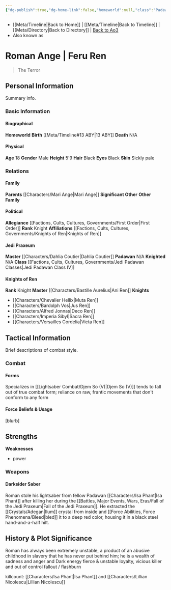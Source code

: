 ```yaml
---
{"dg-publish":true,"dg-home-link":false,"homeworld":null,"class":"Padawan Class IV","rank":"Jedi Padawan","status":"Fallen","form":"V","aliases":["Feru Ren"],"tags":["fallenjedi","firstorder","knightsofren","jedipraxeum","jedipadawan","formv","classiv","forcesensitive","unfinished","character"],"permalink":"/characters/roman-ange/","dgHomeLink":false,"dgPassFrontmatter":true}
---
```


- [[Meta/Timeline\|Back to Home]] | [[Meta/Timeline\|Back to Timeline]] | [[Meta/Directory\|Back to Directory]] | [Back to Ao3](https://archiveofourown.org/works/19334440/chapters/45992584)
- Also known as

# Roman Ange | Feru Ren
>The Terror

## Personal Information
Summary info.

### Basic Information

#### Biographical
**Homeworld** 
**Birth** [[Meta/Timeline#13 ABY\|13 ABY]]
**Death** N/A

#### Physical
**Age** 18
**Gender** Male 
**Height** 5'9
**Hair** Black
**Eyes** Black
**Skin** Sickly pale

### Relations

#### Family
**Parents** [[Characters/Mari Ange\|Mari Ange]] 
**Significant Other**
**Other Family**

#### Political
**Allegiance** [[Factions, Cults, Cultures, Governments/First Order\|First Order]]
**Rank** Knight
**Affiliations** [[Factions, Cults, Cultures, Governments/Knights of Ren\|Knights of Ren]]

#### Jedi Praxeum
**Master** [[Characters/Dahlia Coutier\|Dahlia Coutier]]
**Padawan** N/A
**Knighted** N/A
**Class** [[Factions, Cults, Cultures, Governments/Jedi Padawan Classes\|Jedi Padawan Class IV]]

#### Knights of Ren
**Rank** Knight
**Master** [[Characters/Bastille Aurelius\|Ani Ren]]
**Knights**
- [[Characters/Chevalier Hellix\|Muta Ren]]
- [[Characters/Bardolph Vos\|Jus Ren]]
- [[Characters/Alfred Jonnas\|Deco Ren]]
- [[Characters/Imperia Sibyl\|Sacra Ren]]
- [[Characters/Versailles Cordelia\|Victa Ren]]

## Tactical Information
Brief descriptions of combat style.

### Combat

#### Forms
Specializes in [[Lightsaber Combat/Djem So (V)\|Djem So (V)]] 
tends to fall out of true combat form; reliance on raw, frantic movements that don't conform to any form

#### Force Beliefs & Usage
[blurb]

**Strengths**
- 
**Weaknesses**
- power

### Weapons

#### Darksider Saber
Roman stole his lightsaber from fellow Padawan [[Characters/Isa Phant\|Isa Phant]] after killing her during the [[Battles, Major Events, Wars, Eras/Fall of the Jedi Praxeum\|Fall of the Jedi Praxeum]]. He extracted the [[Crystals/Adegan\|Ilum]] crystal from inside and [[Force Abilities, Force Phenomena/Bleed\|bled]] it to a deep red color, housing it in a black steel hand-and-a-half hilt. 

## History & Plot Significance
Roman has always been extremely unstable, a product of an abusive childhood in slavery that he has never put behind him; he is a wealth of sadness and anger and Dark energy
fierce & unstable loyalty, vicious killer and out of control
fallout / flashburn 

killcount: [[Characters/Isa Phant\|Isa Phant]] and [[Characters/Lillian Nicolescu\|Lillian Nicolescu]]